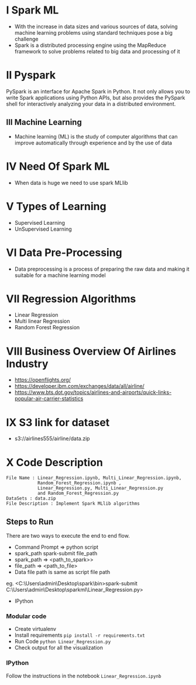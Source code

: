 
# I Spark ML

- With the increase in data sizes and various sources of data, solving machine learning problems using standard techniques pose a big challenge 
- Spark is a distributed processing engine using the MapReduce framework to solve problems related to big data and processing of it
    
# II Pyspark
PySpark is an interface for Apache Spark in Python. It not only allows you to write Spark applications using Python APIs, but also provides the PySpark shell for interactively analyzing your data in a distributed environment.  

## III Machine Learning

- Machine learning (ML) is the study of computer algorithms that can improve automatically through experience and by the use of data

# IV Need Of Spark ML
- When data is huge we need to use spark MLlib  

# V Types of Learning  
- Supervised Learning
- UnSupervised Learning

# VI Data Pre-Processing

- Data preprocessing is a process of preparing the raw data and making it suitable for a machine learning model

# VII Regression Algorithms 
- Linear Regression 
- Multi linear Regression 
- Random Forest Regression



# VIII Business Overview Of Airlines Industry

- https://openflights.org/
- https://developer.ibm.com/exchanges/data/all/airline/
- https://www.bts.dot.gov/topics/airlines-and-airports/quick-links-popular-air-carrier-statistics

# IX S3 link for dataset

- s3://airlines555/airline/data.zip


# X Code Description
    File Name : Linear_Regression.ipynb, Multi_Linear_Regression.ipynb,   
                Random_Forest_Regression.ipynb ,  
                Linear_Regression.py, Multi_Linear_Regression.py  
                and Random_Forest_Regression.py  
    DataSets : data.zip  
    File Description : Implement Spark MLlib algorithms  
    
## Steps to Run
There are two ways to execute the end to end flow.  
- Command Prompt => python script
- spark_path spark-submit file_path
- spark_path => <path_to_spark>>
- file_path => <path_to_file>
- Data file path is same as script file path

eg. <C:\Users\admin\Desktop\spark\bin>spark-submit C:\Users\admin\Desktop\sparkml\Linear_Regression.py>  


- IPython

### Modular code
- Create virtualenv
- Install requirements `pip install -r requirements.txt`
- Run Code `python Linear_Regression.py`
- Check output for all the visualization
### IPython
Follow the instructions in the notebook `Linear_Regression.ipynb` 

